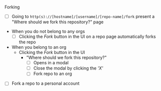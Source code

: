 Forking
  - [ ] Going to `http(s)://[hostname]/[username]/[repo-name]/fork` present a "Where should we fork this repository?" page
  - When you do not belong to any orgs
    - [ ] Clicking the *Fork* button in the UI on a repo page automatically forks the repo
  - When you belong to an org
    - Clicking the *Fork* button in the UI
      - "Where should we fork this repository?"
        - [ ] Opens in a modal
        - [ ] Close the modal by clicking the *'X'*
        - [ ] Fork repo to an org
  - [ ] Fork a repo to a personal account
